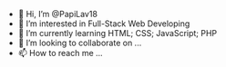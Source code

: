 - 👋 Hi, I’m @PapiLav18
- 👀 I’m interested in Full-Stack Web Developing
- 🌱 I’m currently learning HTML; CSS; JavaScript; PHP
- 💞️ I’m looking to collaborate on ...
- 📫 How to reach me ...

<!---
PapiLav18/PapiLav18 is a ✨ special ✨ repository because its `README.md` (this file) appears on your GitHub profile.
You can click the Preview link to take a look at your changes.
--->
